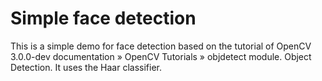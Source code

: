 # Simple face detection

This is a simple demo for face detection based on the tutorial of OpenCV 3.0.0-dev documentation » OpenCV Tutorials » objdetect module. Object Detection. It uses the Haar classifier.